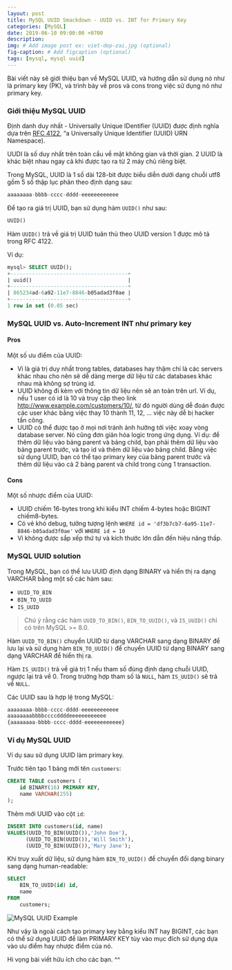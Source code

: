 ```yaml
---
layout: post
title: MySQL UUID Smackdown - UUID vs. INT for Primary Key
categories: [MySQL]
date: 2019-06-10 09:00:00 +0700
description: 
img: # Add image post ex: viet-dep-zai.jpg (optional)
fig-caption: # Add figcaption (optional)
tags: [mysql, mysql uuid]
---
```


Bài viết này sẽ giới thiệu bạn về MySQL UUID, và hướng dẫn sử dụng nó như là primary key (PK), và trình bày về pros và cons trong việc sử dụng nó như primary key.

### Giới thiệu MySQL UUID

Định danh duy nhất - Universally Unique IDentifier (UUID) được định nghĩa dựa trên [RFC 4122](https://tools.ietf.org/html/rfc4122), “a Universally Unique Identifier (UUID) URN Namespace).

UUDI là số duy nhất trên toàn cầu về mặt không gian và thời gian. 2 UUID là khác biệt nhau ngay cả khi được tạo ra từ 2 máy chủ riêng biệt.

Trong MySQL, UUID là 1 số dài 128-bit được biểu diễn dưới dạng chuỗi utf8 gồm 5 số thập lục phân theo định dạng sau:

```sql
aaaaaaaa-bbbb-cccc-dddd-eeeeeeeeeeee
```

Để tạo ra giá trị UUID, bạn sử dụng hàm `UUID()` như sau:

```sql
UUID()
```

Hàm `UUID()` trả về giá trị UUID tuân thủ theo UUID version 1 được mô tả trong RFC 4122.

Ví dụ:

```sql
mysql> SELECT UUID();
+--------------------------------------+
| uuid()                               |
+--------------------------------------+
| 865234ad-6a92-11e7-8846-b05adad3f0ae |
+--------------------------------------+
1 row in set (0.05 sec)
```

### MySQL UUID vs. Auto-Increment INT như primary key

#### Pros

Một số ưu điểm của UUID:

- Vì là giá trị duy nhất trong tables, databases hay thậm chí là các servers khác nhau cho nên sẽ dễ dàng merge dữ liệu từ các databases khác nhau mà không sợ trùng id.
- UUID không đi kèm với thông tin dữ liệu nên sẽ an toàn trên url. Ví dụ, nếu 1 user có id là 10 và truy cập theo link http://www.example.com/customers/10/, từ đó người dùng dễ đoán được các user khác bằng việc thay 10 thành 11, 12, ... việc này dễ bị hacker tấn công.
- UUID có thể được tạo ở mọi nơi tránh ảnh hưởng tới việc xoay vòng database server. Nó cũng đơn giản hóa logic trong ứng dụng. Ví dụ: để thêm dữ liệu vào bảng parent và bảng child, bạn phải thêm dữ liệu vào bảng parent trước, và tạo id và thêm dữ liệu vào bảng child. Bằng việc sử dụng UUID, bạn có thể tạo primary key của bảng parent trước và thêm dữ liệu vào cả 2 bảng parent và child trong cùng 1 transaction.

#### Cons
Một số nhược điểm của UUID:

- UUID chiếm 16-bytes trong khi kiểu INT chiếm 4-bytes hoặc BIGINT chiếm8-bytes.
- Có vẻ khó debug, tưởng tượng lệnh `WHERE id = 'df3b7cb7-6a95-11e7-8846-b05adad3f0ae'` với `WHERE id = 10`
- Vì không được sắp xếp thứ tự và kích thước lớn dẫn đến hiệu năng thấp.

### MySQL UUID solution
Trong MySQL, bạn có thể lưu UUID định dạng BINARY và hiển thị ra dạng VARCHAR bằng một số các hàm sau:

- `UUID_TO_BIN`
- `BIN_TO_UUID`
- `IS_UUID`

>Chú ý rằng các hàm `UUID_TO_BIN()`, `BIN_TO_UUID()`, và `IS_UUID()` chỉ có trên MySQL >= 8.0.

Hàm `UUID_TO_BIN()` chuyển UUID từ dạng VARCHAR sang dạng BINARY để lưu lại và sử dụng hàm `BIN_TO_UUID()` để chuyển UUID từ dạng BINARY sang dạng VARCHAR để hiển thị ra.

Hàm `IS_UUID()` trả về giá trị 1 nếu tham số đúng định dạng chuỗi UUID, ngược lại trả về 0. Trong trường hợp tham số là `NULL`, hàm `IS_UUID()` sẽ trả về `NULL`.

Các UUID sau là hợp lệ trong MySQL:

```sql
aaaaaaaa-bbbb-cccc-dddd-eeeeeeeeeeee
aaaaaaaabbbbccccddddeeeeeeeeeeee
{aaaaaaaa-bbbb-cccc-dddd-eeeeeeeeeeee}
```

### Ví dụ MySQL UUID
Ví dụ sau sử dụng UUID làm primary key.

Trước tiên tạo 1 bảng mới tên `customers`:

```sql
CREATE TABLE customers (
    id BINARY(16) PRIMARY KEY,
    name VARCHAR(255)
);
```
Thêm mới UUID vào cột `id`:

```sql
INSERT INTO customers(id, name)
VALUES(UUID_TO_BIN(UUID()),'John Doe'),
      (UUID_TO_BIN(UUID()),'Will Smith'),
      (UUID_TO_BIN(UUID()),'Mary Jane');
```
Khi truy xuất dữ liệu, sử dụng hàm `BIN_TO_UUID()` để chuyển đổi dạng binary sang dạng human-readable:

```sql
SELECT 
    BIN_TO_UUID(id) id, 
    name
FROM
    customers;
```
![MySQL UUID Example](/wp-content/uploads/2019/06/MySQL-UUID.png)

Như vậy là ngoài cách tạo primary key bằng kiểu INT hay BIGINT, các bạn có thể sử dụng UUID để làm PRIMARY KEY tùy vào mục đích sử dụng dựa vào ưu điểm hay nhược điểm của nó.

Hi vọng bài viết hữu ích cho các bạn. ^^